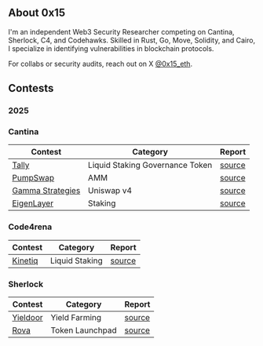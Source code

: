 ## About 0x15

I'm an independent Web3 Security Researcher competing on Cantina, Sherlock, C4, and Codehawks. Skilled in Rust, Go, Move, Solidity, and Cairo, I specialize in identifying vulnerabilities in blockchain protocols.

For collabs or security audits, reach out on X [@0x15_eth](https://x.com/0x15_eth).

## Contests
### 2025

### Cantina
| Contest | Category | Report |
| -------- | ------- |  -------- |
| [Tally]() | Liquid Staking Governance Token | [source](contests\Tally.md) |
| [PumpSwap](https://cantina.xyz/competitions/19c5a5a6-f68d-4da8-b185-3f28c7f97bc1) | AMM |[source](contests\PumpSwap.md)|
| [Gamma Strategies](https://cantina.xyz/competitions/aaf79192-6ea7-4b1e-aed7-3d23212dd0f1) | Uniswap v4 | [source](contests\Gamma.md) |
[EigenLayer](https://cantina.xyz/competitions/e7af4986-183d-4764-8bd2-1d6b47f87d99) | Staking | [source](contests\Eigenlayer.md) |

### Code4rena
| Contest | Category | Report |
| -------- | ------- |  -------- |
| [Kinetiq](https://code4rena.com/audits/2025-04-kinetiq) | Liquid Staking | [source](contests\Kinetiq.md)


### Sherlock
| Contest | Category | Report |
| -------- | ------- |  -------- |
| [Yieldoor](https://audits.sherlock.xyz/contests/791/report) | Yield Farming | [source](contests\Yieldoor.md)|
| [Rova](https://audits.sherlock.xyz/contests/498/report) | Token Launchpad| [source](contests\Rova.md) 